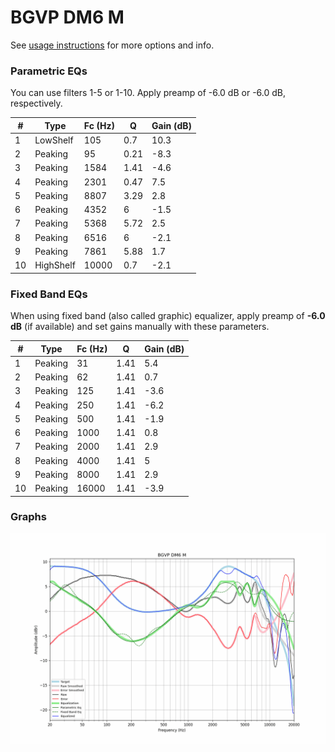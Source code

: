 # BGVP DM6 M
See [usage instructions](https://github.com/jaakkopasanen/AutoEq#usage) for more options and info.

### Parametric EQs
You can use filters 1-5 or 1-10. Apply preamp of -6.0 dB or -6.0 dB, respectively.

|   # | Type      |   Fc (Hz) |    Q |   Gain (dB) |
|-----|-----------|-----------|------|-------------|
|   1 | LowShelf  |       105 | 0.7  |        10.3 |
|   2 | Peaking   |        95 | 0.21 |        -8.3 |
|   3 | Peaking   |      1584 | 1.41 |        -4.6 |
|   4 | Peaking   |      2301 | 0.47 |         7.5 |
|   5 | Peaking   |      8807 | 3.29 |         2.8 |
|   6 | Peaking   |      4352 | 6    |        -1.5 |
|   7 | Peaking   |      5368 | 5.72 |         2.5 |
|   8 | Peaking   |      6516 | 6    |        -2.1 |
|   9 | Peaking   |      7861 | 5.88 |         1.7 |
|  10 | HighShelf |     10000 | 0.7  |        -2.1 |

### Fixed Band EQs
When using fixed band (also called graphic) equalizer, apply preamp of **-6.0 dB** (if available) and set gains manually with these parameters.

|   # | Type    |   Fc (Hz) |    Q |   Gain (dB) |
|-----|---------|-----------|------|-------------|
|   1 | Peaking |        31 | 1.41 |         5.4 |
|   2 | Peaking |        62 | 1.41 |         0.7 |
|   3 | Peaking |       125 | 1.41 |        -3.6 |
|   4 | Peaking |       250 | 1.41 |        -6.2 |
|   5 | Peaking |       500 | 1.41 |        -1.9 |
|   6 | Peaking |      1000 | 1.41 |         0.8 |
|   7 | Peaking |      2000 | 1.41 |         2.9 |
|   8 | Peaking |      4000 | 1.41 |         5   |
|   9 | Peaking |      8000 | 1.41 |         2.9 |
|  10 | Peaking |     16000 | 1.41 |        -3.9 |

### Graphs
![](./BGVP%20DM6%20M.png)
